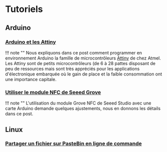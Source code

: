 # Tutoriels

## Arduino

### [Arduino et les Attiny](\tutos\arduino_attiny\arduino_attiny)

!!! note ""
    Nous expliquons dans ce post comment programmer en environnement Arduino la famille de microcontrôleurs [Attiny](http://www.atmel.com/products/microcontrollers/avr/tinyavr.aspxde) de chez Atmel. Les Attiny sont de petits microcontrôleurs (de 6 à 28 pattes disposant de peu de ressources mais sont très appréciés pour les applications d'électronique embarquée où le gain de place et la faible consommation ont une importance capitale.

### [Utiliser le module NFC de Seeed Grove](\tutos\arduino_nfc\arduino_NFC)

!!! note ""
    L'utilisation du module Grove NFC de Seeed Studio avec une carte Arduino demande quelques ajustements, nous en donnons les détails dans ce post.


## Linux

### [Partager un fichier sur PasteBin en ligne de commande](\tutos\term_pastebin)